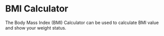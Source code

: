 # BMI Calculator

The Body Mass Index (BMI) Calculator can be used to calculate BMI value and show your weight status.

